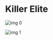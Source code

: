 # Killer Elite

![img 0](https://i.imgur.com/j4heBMR.jpg)

![img 1](https://i.imgur.com/hClCbYs.png)


